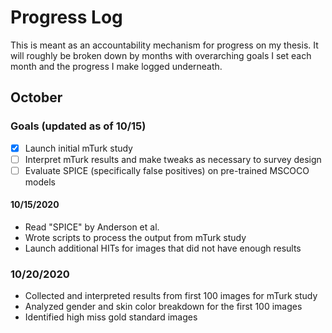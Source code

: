 # Progress Log
This is meant as an accountability mechanism for progress on my thesis. It will roughly be broken down by months with overarching goals I set each month and the progress I make logged underneath. 
## October
### Goals (updated as of 10/15)
- [x] Launch initial mTurk study
- [ ] Interpret mTurk results and make tweaks as necessary to survey design
- [ ] Evaluate SPICE (specifically false positives) on pre-trained MSCOCO models

#### 10/15/2020
- Read "SPICE" by Anderson et al. 
- Wrote scripts to process the output from mTurk study
- Launch additional HITs for images that did not have enough results

### 10/20/2020
- Collected and interpreted results from first 100 images for mTurk study
- Analyzed gender and skin color breakdown for the first 100 images
- Identified high miss gold standard images
